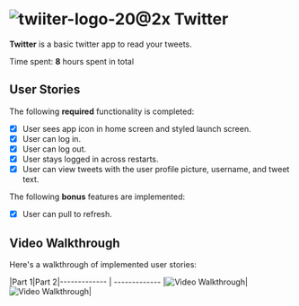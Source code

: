 # ![twiiter-logo-20@2x](https://user-images.githubusercontent.com/49815957/95634372-c2b4e680-0a57-11eb-80c4-f74d676a2c7f.png) **Twitter** 


**Twitter** is a basic twitter app to read your tweets.

Time spent: **8** hours spent in total

## User Stories

The following **required** functionality is completed:

- [x] User sees app icon in home screen and styled launch screen. 
- [x] User can log in. 
- [x] User can log out.
- [x] User stays logged in across restarts. 
- [x] User can view tweets with the user profile picture, username, and tweet text. 

The following **bonus** features are implemented:

- [x] User can pull to refresh.

## Video Walkthrough

Here's a walkthrough of implemented user stories:

|Part 1|Part 2|------------- | ------------- |<img src='https://recordit.co/3658Dqrd4F.gif' title='Video Walkthrough' width='' alt='Video Walkthrough' />|<img src='http://g.recordit.co/PKq0RMj4sn.gif' title='Video Walkthrough' width='' alt='Video Walkthrough' />|


